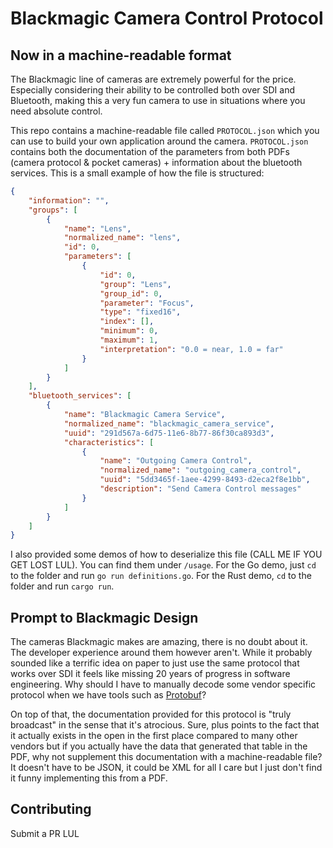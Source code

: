 # Blackmagic Camera Control Protocol

## Now in a machine-readable format

The Blackmagic line of cameras are extremely powerful for the price. Especially considering their ability to be controlled both over SDI and Bluetooth, making this a very fun camera to use in situations where you need absolute control.

This repo contains a machine-readable file called `PROTOCOL.json` which you can use to build your own application around the camera. `PROTOCOL.json` contains both the documentation of the parameters from both PDFs (camera protocol & pocket cameras) + information about the bluetooth services. This is a small example of how the file is structured:

```json
{
	"information": "",
	"groups": [
		{
			"name": "Lens",
			"normalized_name": "lens",
			"id": 0,
			"parameters": [
				{
					"id": 0,
					"group": "Lens",
					"group_id": 0,
					"parameter": "Focus",
					"type": "fixed16",
					"index": [],
					"minimum": 0,
					"maximum": 1,
					"interpretation": "0.0 = near, 1.0 = far"
				}
			]
		}
	],
	"bluetooth_services": [
		{
			"name": "Blackmagic Camera Service",
			"normalized_name": "blackmagic_camera_service",
			"uuid": "291d567a-6d75-11e6-8b77-86f30ca893d3",
			"characteristics": [
				{
					"name": "Outgoing Camera Control",
					"normalized_name": "outgoing_camera_control",
					"uuid": "5dd3465f-1aee-4299-8493-d2eca2f8e1bb",
					"description": "Send Camera Control messages"
				}
			]
		}
	]
}
```

I also provided some demos of how to deserialize this file (CALL ME IF YOU GET LOST LUL). You can find them under `/usage`. For the Go demo, just `cd` to the folder and run `go run definitions.go`. For the Rust demo, `cd` to the folder and run `cargo run`.

## Prompt to Blackmagic Design

The cameras Blackmagic makes are amazing, there is no doubt about it. The developer experience around them however aren't. While it probably sounded like a terrific idea on paper to just use the same protocol that works over SDI it feels like missing 20 years of progress in software engineering. Why should I have to manually decode some vendor specific protocol when we have tools such as [Protobuf](https://developers.google.com/protocol-buffers)?

On top of that, the documentation provided for this protocol is "truly broadcast" in the sense that it's atrocious. Sure, plus points to the fact that it actually exists in the open in the first place compared to many other vendors but if you actually have the data that generated that table in the PDF, why not supplement this documentation with a machine-readable file? It doesn't have to be JSON, it could be XML for all I care but I just don't find it funny implementing this from a PDF.

## Contributing

Submit a PR LUL
